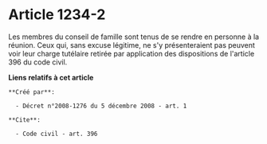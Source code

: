# Article 1234-2

Les membres du conseil de famille sont tenus de se rendre en personne à la réunion. Ceux qui, sans excuse légitime, ne s'y
présenteraient pas peuvent voir leur charge tutélaire retirée par application des dispositions de l'article 396 du code
civil.

**Liens relatifs à cet article**

	**Créé par**:

	  - Décret n°2008-1276 du 5 décembre 2008 - art. 1

	**Cite**:

	  - Code civil - art. 396
